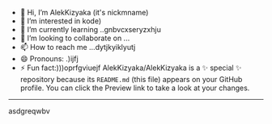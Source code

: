 - 👋 Hi, I’m AlekKizyaka (it's nickmname)
- 👀 I’m interested in kode)
- 🌱 I’m currently learning ..gnbvcxseryzxhju
- 💞️ I’m looking to collaborate on ...
- 📫 How to reach me ...dytjkyiklyutj
- 😄 Pronouns: .)ijfj
- ⚡ Fun fact:)))oprfgviuejf
AlekKizyaka/AlekKizyaka is a ✨ special ✨ repository because its `README.md` (this file) appears on your GitHub profile.
You can click the Preview link to take a look at your changes.
---
asdgreqwbv

